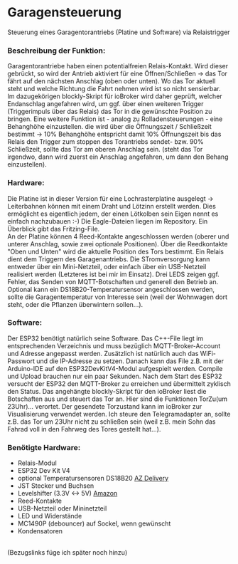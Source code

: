 # Garagensteuerung
Steuerung eines Garagentorantriebs (Platine und Software) via Relaistrigger

### Beschreibung der Funktion:
Garagentorantriebe haben einen potentialfreien Relais-Kontakt. Wird dieser gebrückt, so wird der Antrieb aktiviert für eine Öffnen/Schließen -> das Tor fährt auf den nächsten Anschlag (oben oder unten). Wo das Tor aktuell steht und welche Richtung die Fahrt nehmen wird ist so nicht sensierbar.<br>
Im dazugekörigen blockly-Skript für ioBroker wird daher geprüft, welcher Endanschlag angefahren wird, um ggf. über einen weiteren Trigger (Triggerimpuls über das Relais) das Tor in die gewünschte Position zu bringen. Eine weitere Funktion ist - analog zu Rolladensteuerungen - eine Behanghöhe einzustellen. die wird über die Öffnungszeit / Schließzeit bestimmt -> 10% Behanghöhe entspricht damit 10% Öffnungszeit bis das Relais den Trigger zum stoppen des Torantriebs sendet- bzw. 90% Schließzeit, sollte das Tor am oberen Anschlag sein. (steht das Tor irgendwo, dann wird zuerst ein Anschlag angefahren, um dann den Behang einzustellen).

### Hardware:
Die Platine ist in dieser Version für eine Lochrasterplatine ausgelegt -> Leiterbahnen können mit einem Draht und Lötzinn erstellt werden. Dies ermöglicht es eigentlich jedem, der einen Lötkolben sein Eigen nennt es einfach nachzubauen :-) Die Eagle-Dateien liegen im Repository. Ein Überblick gibt das Fritzing-File. <br>
An der Platine können 4 Reed-Kontakte angeschlossen werden (oberer und unterer Anschlag, sowie zwei optionale Positionen). Über die Reedkontakte "Oben und Unten" wird die aktuelle Position des Tors bestimmt. Ein Relais dient dem Triggern des Garagenantriebs. Die STromversorgung kann entweder über ein Mini-Netzteil, oder einfach über ein USB-Netzteil realisiert werden (Letzteres ist bei mir im Einsatz). Drei LEDS zeigen ggf. Fehler, das Senden von MQTT-Botschaften und generell den Betrieb an. Optional kann ein DS18B20-Temperatursensor angeschlossen werden, sollte die Garagentemperatur von Interesse sein (weil der Wohnwagen dort steht, oder die Pflanzen überwintern sollen...).

### Software:
Der ESP32 benötigt natürlich seine Software. Das C++-File liegt im entsprechenden Verzeichnis und muss bezüglich MQTT-Broker-Account und Adresse angepasst werden. Zusätzlich ist natürlich auch das WiFi-Passwort und die IP-Adresse zu setzen. Danach kann das File z.B. mit der Arduino-IDE auf den ESP32DevKitV4-Modul aufgespielt werden. Compile und Upload brauchen nur ein paar Sekunden. Nach dem Start des ESP32 versucht der ESP32 den MQTT-Broker zu erreichen und übermittelt zyklisch den Status. Das angehängte blockly-Skript für den ioBroker liest die Botschaften aus und steuert das Tor an. Hier sind die Funktionen TorZu(um 23Uhr)... verortet. Der gesendete Torzustand kann im ioBroker zur Visualisierung verwendet werden. Ich steure den Telegramadapter an, sollte z.B. das Tor um 23Uhr nicht zu schließen sein (weil z.B. mein Sohn das Fahrad voll in den Fahrweg des Tores gestellt hat...).

### Benötigte Hardware:
* Relais-Modul
* ESP32 Dev Kit V4
* optional Temperatursensoren DS18B20 <a href="https://www.az-delivery.de/products/2er-set-ds18b20-mit-3m-kabel"> AZ Delivery </a>
* JST Stecker und Buchsen
* Levelshifter (3.3V <-> 5V)  <a href="https://www.amazon.de/RUNCCI-YUN-Pegelwandler-Converter-BiDirektional-Mikrocontroller/dp/B082F6BSB5/ref=sr_1_2?__mk_de_DE=%C3%85M%C3%85%C5%BD%C3%95%C3%91&crid=45TPZ9B8CUP9&keywords=level+shifter&qid=1699045033&sprefix=level+shifter%2Caps%2C103&sr=8-2"> Amazon </a>
* Reed-Kontakte
* USB-Netzteil oder Mininetzteil
* LED und Widerstände
* MC1490P (debouncer) auf Sockel, wenn gewünscht
* Kondensatoren

<br>(Bezugslinks füge ich später noch hinzu)


